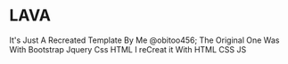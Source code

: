 # LAVA
It's Just A Recreated Template By Me @obitoo456;
The Original One Was With Bootstrap Jquery Css HTML 
I reCreat it With HTML CSS JS
